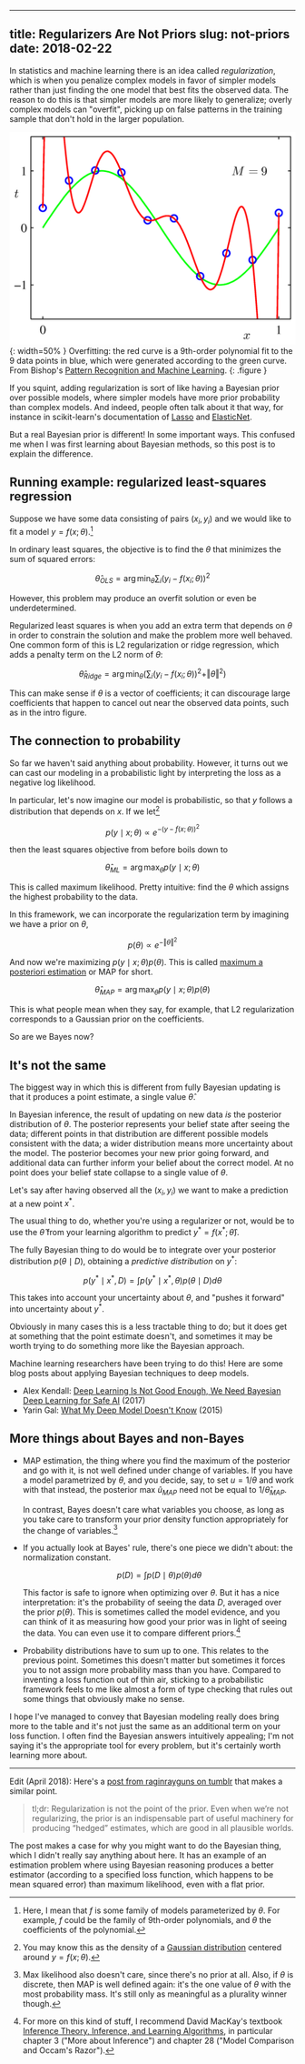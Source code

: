 ----
title: Regularizers Are Not Priors
slug: not-priors
date: 2018-02-22
----

In statistics and machine learning there is an idea called _regularization_, which is when you penalize complex models in favor of simpler models rather than just finding the one model that best fits the observed data. The reason to do this is that simpler models are more likely to generalize; overly complex models can "overfit", picking up on false patterns in the training sample that don't hold in the larger population.

![](/images/PRML_Figure1.4d.png){: width=50% }
Overfitting: the red curve is a 9th-order polynomial fit to the 9 data points in blue, which were generated according to the green curve. From Bishop's [Pattern Recognition and Machine Learning][prml].
{: .figure }

[prml]: https://www.microsoft.com/en-us/research/people/cmbishop/#!prml-book

If you squint, adding regularization is sort of like having a Bayesian prior over possible models, where simpler models have more prior probability than complex models. And indeed, people often talk about it that way, for instance in scikit-learn's documentation of [Lasso](lasso) and [ElasticNet](elasticnet).

But a real Bayesian prior is different! In some important ways. This confused me when I was first learning about Bayesian methods, so this post is to explain the difference.

## Running example: regularized least-squares regression

Suppose we have some data consisting of pairs $(x_i, y_i)$ and we would like to fit a model $y = f(x; \theta)$.[^fxtheta]

[^fxtheta]: Here, I mean that $f$ is some family of models parameterized by $\theta$. For example, $f$ could be the family of 9th-order polynomials, and $\theta$ the coefficients of the polynomial.

In ordinary least squares, the objective is to find the $\theta$ that minimizes the sum of squared errors:

$$ \hat \theta_{OLS} = \arg \min_\theta \sum_i (y_i - f(x_i; \theta))^2 $$

However, this problem may produce an overfit solution or even be underdetermined.

Regularized least squares is when you add an extra term that depends on $\theta$ in order to constrain the solution and make the problem more well behaved. One common form of this is L2 regularization or ridge regression, which adds a penalty term on the L2 norm of $\theta$:

$$ \hat \theta_{Ridge} = \arg \min_\theta \left( \sum_i (y_i - f(x_i; \theta))^2 + \Vert\theta\Vert^2 \right) $$

This can make sense if $\theta$ is a vector of coefficients; it can discourage large coefficients that happen to cancel out near the observed data points, such as in the intro figure.

## The connection to probability

So far we haven't said anything about probability. However, it turns out we can cast our modeling in a probabilistic light by interpreting the loss as a negative log likelihood.

In particular, let's now imagine our model is probabilistic, so that $y$ follows a distribution that depends on $x$. If we let[^gaussian]

$$p(y \mid x; \theta) \propto e^{-(y - f(x; \theta))^2}$$

[^gaussian]: You may know this as the density of a [Gaussian distribution][gaussian] centered around $y = f(x; \theta)$.

[gaussian]: https://en.wikipedia.org/wiki/Normal_distribution

then the least squares objective from before boils down to

$$\hat\theta_{ML} = \arg \max_\theta p(y \mid x; \theta)$$

This is called maximum likelihood. Pretty intuitive: find the $\theta$ which assigns the highest probability to the data.

In this framework, we can incorporate the regularization term by imagining we have a prior on $\theta$,

$$p(\theta) \propto e^{- \Vert\theta\Vert^2}$$

And now we're maximizing $p(y \mid x; \theta) p(\theta)$. This is called [maximum a posteriori estimation](https://en.wikipedia.org/wiki/Maximum_a_posteriori_estimation) or MAP for short.

$$\hat\theta_{MAP} = \arg \max_\theta p(y \mid x; \theta) p(\theta)$$

This is what people mean when they say, for example, that L2 regularization corresponds to a Gaussian prior on the coefficients.

So are we Bayes now?

## It's not the same

The biggest way in which this is different from fully Bayesian updating is that it produces a point estimate, a single value $\hat\theta$.

In Bayesian inference, the result of updating on new data *is* the posterior distribution of $\theta$. The posterior represents your belief state after seeing the data; different points in that distribution are different possible models consistent with the data; a wider distribution means more uncertainty about the model. The posterior becomes your new prior going forward, and additional data can further inform your belief about the correct model. At no point does your belief state collapse to a single value of $\theta$.

Let's say after having observed all the $(x_i, y_i)$ we want to make a prediction at a new point $x^*$.

The usual thing to do, whether you're using a regularizer or not, would be to use the $\hat\theta$ from your learning algorithm to predict $y^* = f(x^*; \hat\theta)$.

The fully Bayesian thing to do would be to integrate over your posterior distribution $p(\theta \mid D)$, obtaining a *predictive distribution* on $y^*$:

$$p(y^* \mid x^*, D) = \int p(y^* \mid x^*, \theta) p(\theta \mid D) d\theta$$

This takes into account your uncertainty about $\theta$, and "pushes it forward" into uncertainty about $y^*$.

Obviously in many cases this is a less tractable thing to do; but it does get at something that the point estimate doesn't, and sometimes it may be worth trying to do something more like the Bayesian approach.

Machine learning researchers have been trying to do this! Here are some blog posts about applying Bayesian techniques to deep models.

* Alex Kendall: [Deep Learning Is Not Good Enough, We Need Bayesian Deep Learning for Safe AI](https://alexgkendall.com/computer_vision/bayesian_deep_learning_for_safe_ai/) (2017)
* Yarin Gal: [What My Deep Model Doesn't Know](http://mlg.eng.cam.ac.uk/yarin/blog_3d801aa532c1ce.html) (2015)

## More things about Bayes and non-Bayes

* MAP estimation, the thing where you find the maximum of the posterior and go with it, is not well defined under change of variables. If you have a model parametrized by $\theta$, and you decide, say, to set $u = 1/\theta$ and work with that instead, the posterior max $\hat u_{MAP}$ need not be equal to $1/\hat\theta_{MAP}$.

    In contrast, Bayes doesn't care what variables you choose, as long as you take care to transform your prior density function appropriately for the change of variables.[^variables]

[^variables]: Max likelihood also doesn't care, since there's no prior at all. Also, if $\theta$ is discrete, then MAP is well defined again: it's the one value of $\theta$ with the most probability mass. It's still only as meaningful as a plurality winner though.

* If you actually look at Bayes' rule, there's one piece we didn't about: the normalization constant.

    $$ p(D) = \int p(D \mid \theta) p(\theta) d\theta $$

    This factor is safe to ignore when optimizing over $\theta$. But it has a nice interpretation: it's the probability of seeing the data $D$, averaged over the prior $p(\theta)$. This is sometimes called the model evidence, and you can think of it as measuring how good your prior was in light of seeing the data. You can even use it to compare different priors.[^bmc]

[^bmc]: For more on this kind of stuff, I recommend David MacKay's textbook [Inference Theory, Inference, and Learning Algorithms](http://www.inference.org.uk/itila/book.html), in particular chapter 3 ("More about Inference") and chapter 28 ("Model Comparison and Occam's Razor").

* Probability distributions have to sum up to one. This relates to the previous point. Sometimes this doesn't matter but sometimes it forces you to not assign more probability mass than you have. Compared to inventing a loss function out of thin air, sticking to a probabilistic framework feels to me like almost a form of type checking that rules out some things that obviously make no sense.

I hope I've managed to convey that Bayesian modeling really does bring more to the table and it's not just the same as an additional term on your loss function. I often find the Bayesian answers intuitively appealing; I'm not saying it's the appropriate tool for every problem, but it's certainly worth learning more about.

---

Edit (April 2018): Here's a [post from raginrayguns on tumblr][raginrayguns] that makes a similar point.

> tl;dr: Regularization is not the point of the prior. Even when we’re not regularizing, the prior is an indispensable part of useful machinery for producing “hedged” estimates, which are good in all plausible worlds.

[raginrayguns]: http://raginrayguns.tumblr.com/post/163079571377/bayes-a-kinda-sorta-masterpost

The post makes a case for why you might want to do the Bayesian thing, which I didn't really say anything about here. It has an example of an estimation problem where using Bayesian reasoning produces a better estimator (according to a specified loss function, which happens to be mean squared error) than maximum likelihood, even with a flat prior.
